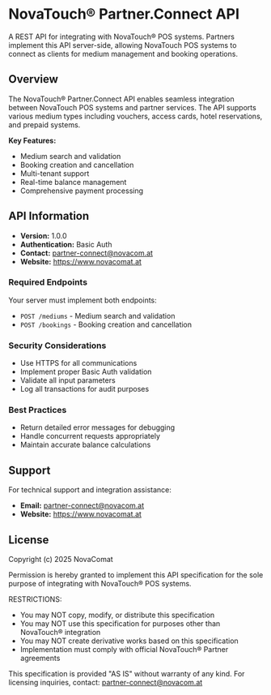 # NovaTouch® Partner.Connect API

A REST API for integrating with NovaTouch® POS systems. Partners implement this API server-side, allowing NovaTouch POS systems to connect as clients for medium management and booking operations.

## Overview

The NovaTouch® Partner.Connect API enables seamless integration between NovaTouch POS systems and partner services. The API supports various medium types including vouchers, access cards, hotel reservations, and prepaid systems.

**Key Features:**
- Medium search and validation
- Booking creation and cancellation
- Multi-tenant support
- Real-time balance management
- Comprehensive payment processing

## API Information

- **Version:** 1.0.0
- **Authentication:** Basic Auth
- **Contact:** partner-connect@novacom.at
- **Website:** https://www.novacomat.at

### Required Endpoints
Your server must implement both endpoints:
- `POST /mediums` - Medium search and validation
- `POST /bookings` - Booking creation and cancellation

### Security Considerations
- Use HTTPS for all communications
- Implement proper Basic Auth validation
- Validate all input parameters
- Log all transactions for audit purposes

### Best Practices
- Return detailed error messages for debugging
- Handle concurrent requests appropriately
- Maintain accurate balance calculations

## Support

For technical support and integration assistance:

- **Email:** partner-connect@novacom.at
- **Website:** https://www.novacomat.at

## License

Copyright (c) 2025 NovaComat

Permission is hereby granted to implement this API specification for the sole 
purpose of integrating with NovaTouch® POS systems. 

RESTRICTIONS:
- You may NOT copy, modify, or distribute this specification
- You may NOT use this specification for purposes other than NovaTouch® integration
- You may NOT create derivative works based on this specification
- Implementation must comply with official NovaTouch® Partner agreements

This specification is provided "AS IS" without warranty of any kind.
For licensing inquiries, contact: partner-connect@novacom.at
